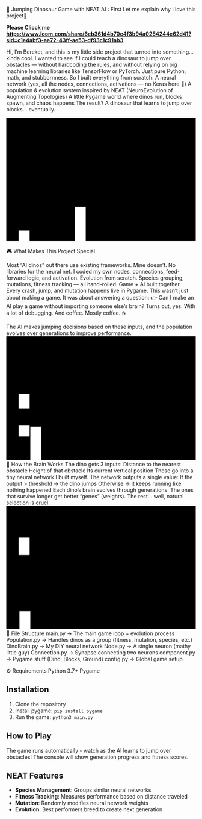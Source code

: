 🦖 Jumping Dinosaur Game with NEAT AI : First Let me explain why I love this project🫡

**Please Clicck me  https://www.loom.com/share/6eb361d4b70c4f3b94a0254244e62d41?sid=c1e4abf3-ae72-43ff-ae53-df93c1c91ab3**

Hi, I’m Bereket, and this is my little side project that turned into something… kinda cool.
I wanted to see if I could teach a dinosaur to jump over obstacles — without hardcoding the rules, and without relying on big machine learning libraries like TensorFlow or PyTorch. Just pure Python, math, and stubbornness.
So I built everything from scratch:
A neural network (yes, all the nodes, connections, activations — no Keras here 👀)
A population & evolution system inspired by NEAT (NeuroEvolution of Augmenting Topologies)
A little Pygame world where dinos run, blocks spawn, and chaos happens
The result? A dinosaur that learns to jump over blocks… eventually.

![Dino Game Screenshot](Screenshot%202025-09-29%20at%2016.21.51.png)

🎮 What Makes This Project Special

Most “AI dinos” out there use existing frameworks. Mine doesn’t.
No libraries for the neural net. I coded my own nodes, connections, feed-forward logic, and activation.
Evolution from scratch. Species grouping, mutations, fitness tracking — all hand-rolled.
Game + AI built together. Every crash, jump, and mutation happens live in Pygame.
This wasn’t just about making a game. It was about answering a question:
👉 Can I make an AI play a game without importing someone else’s brain?
Turns out, yes. With a lot of debugging. And coffee. Mostly coffee. ☕

The AI makes jumping decisions based on these inputs, and the population evolves over generations to improve performance.
![Dino Game Screenshot](Screenshot%202025-09-29%20at%2016.21.43.png)
🧠 How the Brain Works
The dino gets 3 inputs:
Distance to the nearest obstacle
Height of that obstacle
Its current vertical position
Those go into a tiny neural network I built myself. The network outputs a single value:
If the output > threshold → the dino jumps
Otherwise → it keeps running like nothing happened
Each dino’s brain evolves through generations. The ones that survive longer get better “genes” (weights). The rest… well, natural selection is cruel.
![Dino Game Screenshot](Screenshot%202025-09-29%20at%2016.21.58.png)
📂 File Structure
main.py → The main game loop + evolution process
Population.py → Handles dinos as a group (fitness, mutation, species, etc.)
DinoBrain.py → My DIY neural network
Node.py → A single neuron (mathy little guy)
Connection.py → Synapse connecting two neurons
component.py → Pygame stuff (Dino, Blocks, Ground)
config.py → Global game setup

⚙️ Requirements
Python 3.7+
Pygame

## Installation

1. Clone the repository
2. Install pygame: `pip install pygame`
3. Run the game: `python3 main.py`

## How to Play

The game runs automatically - watch as the AI learns to jump over obstacles! The console will show generation progress and fitness scores.

## NEAT Features

- **Species Management**: Groups similar neural networks
- **Fitness Tracking**: Measures performance based on distance traveled
- **Mutation**: Randomly modifies neural network weights
- **Evolution**: Best performers breed to create next generation
